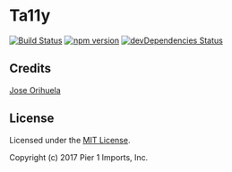# Ta11y

[![Build Status](https://travis-ci.org/ariyalabs/ta11y.svg?branch=master)](https://travis-ci.org/ariyalabs/ta11y)
[![npm version](https://img.shields.io/npm/v/bootstrap.svg)](https://www.npmjs.com/package/ta11y)
[![devDependencies Status](https://david-dm.org/pier1/ta11y/dev-status.svg)](https://david-dm.org/pier1/ta11y?type=dev)

## Credits
[Jose Orihuela](https://github.com/joseorihuela/)

## License

Licensed under the [MIT License](LICENSE).

Copyright (c) 2017 Pier 1 Imports, Inc.
